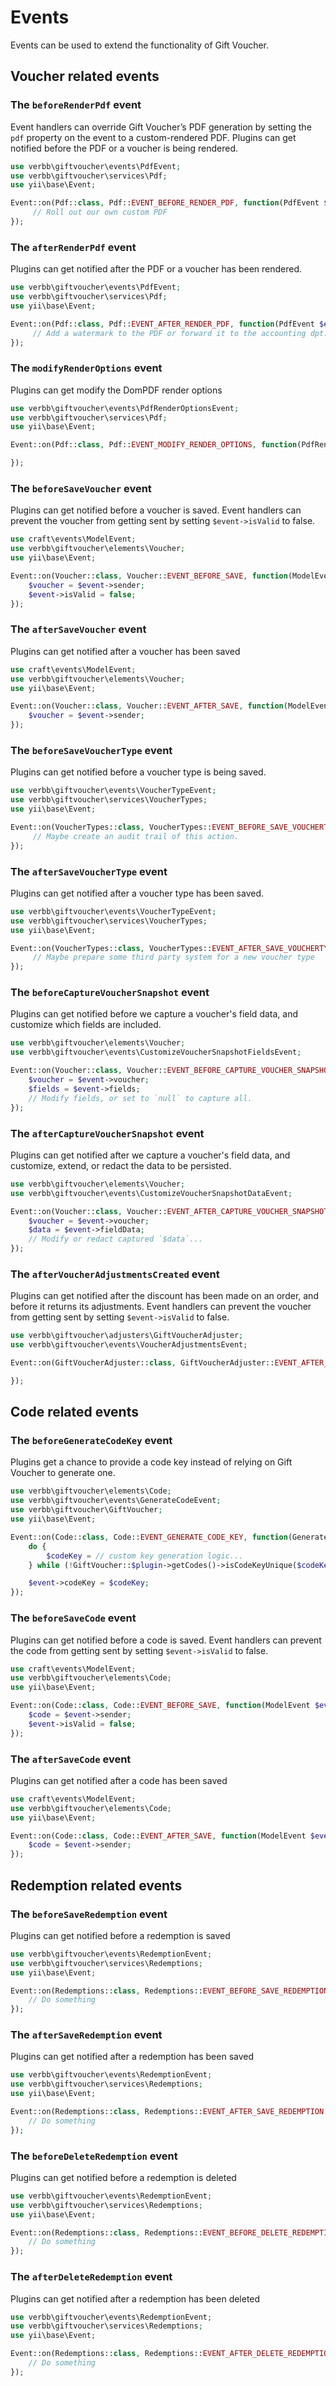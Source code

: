 # Events
Events can be used to extend the functionality of Gift Voucher.

## Voucher related events

### The `beforeRenderPdf` event
Event handlers can override Gift Voucher’s PDF generation by setting the `pdf` property on the event to a custom-rendered PDF.
Plugins can get notified before the PDF or a voucher is being rendered.

```php
use verbb\giftvoucher\events\PdfEvent;
use verbb\giftvoucher\services\Pdf;
use yii\base\Event;

Event::on(Pdf::class, Pdf::EVENT_BEFORE_RENDER_PDF, function(PdfEvent $e) {
     // Roll out our own custom PDF
});
```

### The `afterRenderPdf` event
Plugins can get notified after the PDF or a voucher has been rendered.

```php
use verbb\giftvoucher\events\PdfEvent;
use verbb\giftvoucher\services\Pdf;
use yii\base\Event;

Event::on(Pdf::class, Pdf::EVENT_AFTER_RENDER_PDF, function(PdfEvent $e) {
     // Add a watermark to the PDF or forward it to the accounting dpt.
});
```

### The `modifyRenderOptions` event
Plugins can get modify the DomPDF render options

```php
use verbb\giftvoucher\events\PdfRenderOptionsEvent;
use verbb\giftvoucher\services\Pdf;
use yii\base\Event;

Event::on(Pdf::class, Pdf::EVENT_MODIFY_RENDER_OPTIONS, function(PdfRenderOptionsEvent $event) {

});
```

### The `beforeSaveVoucher` event
Plugins can get notified before a voucher is saved. Event handlers can prevent the voucher from getting sent by setting `$event->isValid` to false.

```php
use craft\events\ModelEvent;
use verbb\giftvoucher\elements\Voucher;
use yii\base\Event;

Event::on(Voucher::class, Voucher::EVENT_BEFORE_SAVE, function(ModelEvent $e) {
    $voucher = $event->sender;
    $event->isValid = false;
});
```

### The `afterSaveVoucher` event
Plugins can get notified after a voucher has been saved

```php
use craft\events\ModelEvent;
use verbb\giftvoucher\elements\Voucher;
use yii\base\Event;

Event::on(Voucher::class, Voucher::EVENT_AFTER_SAVE, function(ModelEvent $e) {
    $voucher = $event->sender;
});
```

### The `beforeSaveVoucherType` event
Plugins can get notified before a voucher type is being saved.

```php
use verbb\giftvoucher\events\VoucherTypeEvent;
use verbb\giftvoucher\services\VoucherTypes;
use yii\base\Event;

Event::on(VoucherTypes::class, VoucherTypes::EVENT_BEFORE_SAVE_VOUCHERTYPE, function(VoucherTypeEvent $event) {
     // Maybe create an audit trail of this action.
});
```

### The `afterSaveVoucherType` event
Plugins can get notified after a voucher type has been saved.

```php
use verbb\giftvoucher\events\VoucherTypeEvent;
use verbb\giftvoucher\services\VoucherTypes;
use yii\base\Event;

Event::on(VoucherTypes::class, VoucherTypes::EVENT_AFTER_SAVE_VOUCHERTYPE, function(VoucherTypeEvent $event) {
     // Maybe prepare some third party system for a new voucher type
});
```

### The `beforeCaptureVoucherSnapshot` event
Plugins can get notified before we capture a voucher's field data, and customize which fields are included.

```php
use verbb\giftvoucher\elements\Voucher;
use verbb\giftvoucher\events\CustomizeVoucherSnapshotFieldsEvent;

Event::on(Voucher::class, Voucher::EVENT_BEFORE_CAPTURE_VOUCHER_SNAPSHOT, function(CustomizeVoucherSnapshotFieldsEvent $event) {
    $voucher = $event->voucher;
    $fields = $event->fields;
    // Modify fields, or set to `null` to capture all.
});
```

### The `afterCaptureVoucherSnapshot` event
Plugins can get notified after we capture a voucher's field data, and customize, extend, or redact the data to be persisted.

```php
use verbb\giftvoucher\elements\Voucher;
use verbb\giftvoucher\events\CustomizeVoucherSnapshotDataEvent;

Event::on(Voucher::class, Voucher::EVENT_AFTER_CAPTURE_VOUCHER_SNAPSHOT, function(CustomizeVoucherSnapshotFieldsEvent $event) {
    $voucher = $event->voucher;
    $data = $event->fieldData;
    // Modify or redact captured `$data`...
});
```

### The `afterVoucherAdjustmentsCreated` event
Plugins can get notified after the discount has been made on an order, and before it returns its adjustments. Event handlers can prevent the voucher from getting sent by setting `$event->isValid` to false.

```php
use verbb\giftvoucher\adjusters\GiftVoucherAdjuster;
use verbb\giftvoucher\events\VoucherAdjustmentsEvent;

Event::on(GiftVoucherAdjuster::class, GiftVoucherAdjuster::EVENT_AFTER_VOUCHER_ADJUSTMENTS_CREATED, function(VoucherAdjustmentsEvent $event) {

});
```


## Code related events

### The `beforeGenerateCodeKey` event
Plugins get a chance to provide a code key instead of relying on Gift Voucher to generate one.

```php
use verbb\giftvoucher\elements\Code;
use verbb\giftvoucher\events\GenerateCodeEvent;
use verbb\giftvoucher\GiftVoucher;
use yii\base\Event;

Event::on(Code::class, Code::EVENT_GENERATE_CODE_KEY, function(GenerateCodeEvent $event) {
    do {
        $codeKey = // custom key generation logic...
    } while (!GiftVoucher::$plugin->getCodes()->isCodeKeyUnique($codeKey));

    $event->codeKey = $codeKey;
});
```

### The `beforeSaveCode` event
Plugins can get notified before a code is saved. Event handlers can prevent the code from getting sent by setting `$event->isValid` to false.

```php
use craft\events\ModelEvent;
use verbb\giftvoucher\elements\Code;
use yii\base\Event;

Event::on(Code::class, Code::EVENT_BEFORE_SAVE, function(ModelEvent $event) {
    $code = $event->sender;
    $event->isValid = false;
});
```

### The `afterSaveCode` event
Plugins can get notified after a code has been saved

```php
use craft\events\ModelEvent;
use verbb\giftvoucher\elements\Code;
use yii\base\Event;

Event::on(Code::class, Code::EVENT_AFTER_SAVE, function(ModelEvent $event) {
    $code = $event->sender;
});
```


## Redemption related events

### The `beforeSaveRedemption` event
Plugins can get notified before a redemption is saved

```php
use verbb\giftvoucher\events\RedemptionEvent;
use verbb\giftvoucher\services\Redemptions;
use yii\base\Event;

Event::on(Redemptions::class, Redemptions::EVENT_BEFORE_SAVE_REDEMPTION, function(RedemptionEvent $event) {
    // Do something
});
```

### The `afterSaveRedemption` event
Plugins can get notified after a redemption has been saved

```php
use verbb\giftvoucher\events\RedemptionEvent;
use verbb\giftvoucher\services\Redemptions;
use yii\base\Event;

Event::on(Redemptions::class, Redemptions::EVENT_AFTER_SAVE_REDEMPTION, function(RedemptionEvent $event) {
    // Do something
});
```

### The `beforeDeleteRedemption` event
Plugins can get notified before a redemption is deleted

```php
use verbb\giftvoucher\events\RedemptionEvent;
use verbb\giftvoucher\services\Redemptions;
use yii\base\Event;

Event::on(Redemptions::class, Redemptions::EVENT_BEFORE_DELETE_REDEMPTION, function(RedemptionEvent $event) {
    // Do something
});
```

### The `afterDeleteRedemption` event
Plugins can get notified after a redemption has been deleted

```php
use verbb\giftvoucher\events\RedemptionEvent;
use verbb\giftvoucher\services\Redemptions;
use yii\base\Event;

Event::on(Redemptions::class, Redemptions::EVENT_AFTER_DELETE_REDEMPTION, function(RedemptionEvent $event) {
    // Do something
});
```
